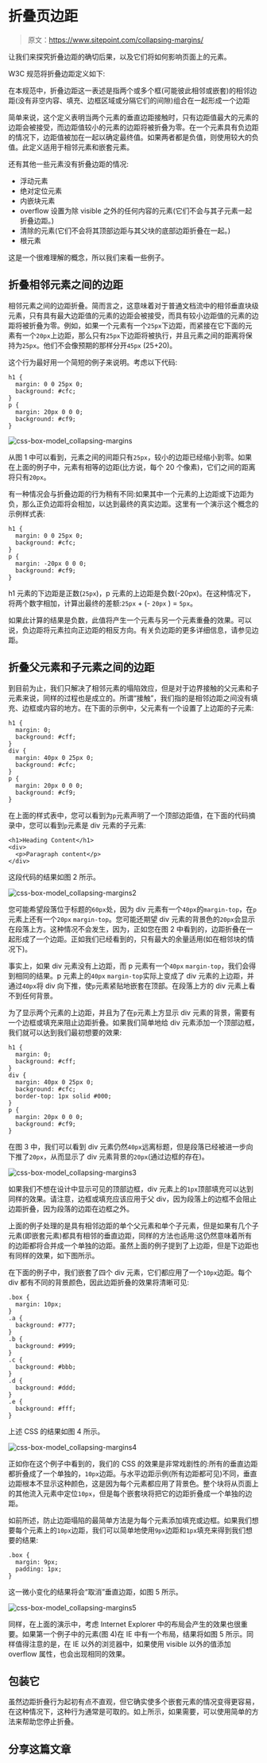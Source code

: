 # 折叠页边距

> 原文：<https://www.sitepoint.com/collapsing-margins/>

让我们来探究折叠边距的确切后果，以及它们将如何影响页面上的元素。

W3C 规范将折叠边距定义如下:

在本规范中，折叠边距这一表述是指两个或多个框(可能彼此相邻或嵌套)的相邻边距(没有非空内容、填充、边框区域或分隔它们的间隙)组合在一起形成一个边距

简单来说，这个定义表明当两个元素的垂直边距接触时，只有边距值最大的元素的边距会被接受，而边距值较小的元素的边距将被折叠为零。在一个元素具有负边距的情况下，边距值被加在一起以确定最终值。如果两者都是负值，则使用较大的负值。此定义适用于相邻元素和嵌套元素。

还有其他一些元素没有折叠边距的情况:

*   浮动元素
*   绝对定位元素
*   内嵌块元素
*   overflow 设置为除 visible 之外的任何内容的元素(它们不会与其子元素一起折叠边距。)
*   清除的元素(它们不会将其顶部边距与其父块的底部边距折叠在一起。)
*   根元素

这是一个很难理解的概念，所以我们来看一些例子。

## 折叠相邻元素之间的边距

相邻元素之间的边距折叠。简而言之，这意味着对于普通文档流中的相邻垂直块级元素，只有具有最大边距值的元素的边距会被接受，而具有较小边距值的元素的边距将被折叠为零。例如，如果一个元素有一个`25px`下边距，而紧接在它下面的元素有一个`20px`上边距，那么只有`25px`下边距将被执行，并且元素之间的距离将保持为`25px`。他们不会像预期的那样分开`45px` (25+20)。

这个行为最好用一个简短的例子来说明。考虑以下代码:

```
h1 {
  margin: 0 0 25px 0;
  background: #cfc;
}
p {
  margin: 20px 0 0 0;
  background: #cf9;
}
```

![css-box-model_collapsing-margins](img/6cc48a44e1dace03ec0448e3d7f671da.png)

从图 1 中可以看到，元素之间的间距只有`25px`，较小的边距已经缩小到零。如果在上面的例子中，元素有相等的边距(比方说，每个 20 个像素)，它们之间的距离将只有`20px`。

有一种情况会与折叠边距的行为稍有不同:如果其中一个元素的上边距或下边距为负，那么正负边距将会相加，以达到最终的真实边距。这里有一个演示这个概念的示例样式表:

```
h1 {
  margin: 0 0 25px 0;
  background: #cfc;
}
p {
  margin: -20px 0 0 0;
  background: #cf9;
}
```

h1 元素的下边距是正数(`25px`)，p 元素的上边距是负数(-20px)。在这种情况下，将两个数字相加，计算出最终的差额:`25px` + (- `20px` ) = `5px`。

如果此计算的结果是负数，此值将产生一个元素与另一个元素重叠的效果。可以说，负边距将元素拉向正边距的相反方向。有关负边距的更多详细信息，请参见边距。

## 折叠父元素和子元素之间的边距

到目前为止，我们只解决了相邻元素的塌陷效应，但是对于边界接触的父元素和子元素来说，同样的过程也是成立的。所谓“接触”，我们指的是相邻边距之间没有填充、边框或内容的地方。在下面的示例中，父元素有一个设置了上边距的子元素:

```
h1 {
  margin: 0;
  background: #cff;
}
div {
  margin: 40px 0 25px 0;
  background: #cfc;
}
p {
  margin: 20px 0 0 0;
  background: #cf9;
}
```

在上面的样式表中，您可以看到为`p`元素声明了一个顶部边距值，在下面的代码摘录中，您可以看到`p`元素是 div 元素的子元素:

```
<h1>Heading Content</h1>
<div>
  <p>Paragraph content</p>
</div>
```

这段代码的结果如图 2 所示。

![css-box-model_collapsing-margins2](img/976b1e7276e221f364ad245827a8dd09.png)

您可能希望段落位于标题的`60px`处，因为 div 元素有一个`40px`的`margin-top`，在`p`元素上还有一个`20px` `margin-top`。您可能还期望 div 元素的背景色的`20px`会显示在段落上方。这种情况不会发生，因为，正如您在图 2 中看到的，边距折叠在一起形成了一个边距。正如我们已经看到的，只有最大的余量适用(如在相邻块的情况下)。

事实上，如果 div 元素没有上边距，而 p 元素有一个`40px` `margin-top`，我们会得到相同的结果。p 元素上的`40px` `margin-top`实际上变成了 div 元素的上边距，并通过`40px`将 div 向下推，使`p`元素紧贴地嵌套在顶部。在段落上方的 div 元素上看不到任何背景。

为了显示两个元素的上边距，并且为了在`p`元素上方显示 div 元素的背景，需要有一个边框或填充来阻止边距折叠。如果我们简单地给 div 元素添加一个顶部边框，我们就可以达到我们最初想要的效果:

```
h1 {
  margin: 0;
  background: #cff;
}
div {
  margin: 40px 0 25px 0;
  background: #cfc;
  border-top: 1px solid #000;
}
p {
  margin: 20px 0 0 0;
  background: #cf9;
}
```

在图 3 中，我们可以看到 div 元素仍然`40px`远离标题，但是段落已经被进一步向下推了`20px`，从而显示了 div 元素背景的`20px`(通过边框的存在)。

![css-box-model_collapsing-margins3](img/c677531d206c1f3c848fa63d5b740339.png)

如果我们不想在设计中显示可见的顶部边框，div 元素上的`1px`顶部填充可以达到同样的效果。请注意，边框或填充应该应用于父 div，因为段落上的边框不会阻止边距折叠，因为段落的边距在边框之外。

上面的例子处理的是具有相邻边距的单个父元素和单个子元素，但是如果有几个子元素(即嵌套元素)都具有相邻的垂直边距，同样的方法也适用:这仍然意味着所有的边距都将合并成一个单独的边距。虽然上面的例子提到了上边距，但是下边距也有同样的效果，如下图所示。

在下面的例子中，我们嵌套了四个 div 元素，它们都应用了一个`10px`边距。每个 div 都有不同的背景颜色，因此边距折叠的效果将清晰可见:

```
.box {
  margin: 10px;
}
.a {
  background: #777;
}
.b {
  background: #999;
}
.c {
  background: #bbb;
}
.d {
  background: #ddd;
}
.e {
  background: #fff;
}
```

上述 CSS 的结果如图 4 所示。

![css-box-model_collapsing-margins4](img/bd799b011f4c2e36cb7cc1056c7e4d2e.png)

正如你在这个例子中看到的，我们的 CSS 的效果是非常戏剧性的:所有的垂直边距都折叠成了一个单独的，`10px`边距。与水平边距示例(所有边距都可见)不同，垂直边距根本不显示这种颜色，这是因为每个元素都应用了背景色。整个块将从页面上的其他流入元素中定位`10px`，但是每个嵌套块将把它的边距折叠成一个单独的边距。

如前所述，防止边距塌陷的最简单方法是为每个元素添加填充或边框。如果我们想要每个元素上的`10px`边距，我们可以简单地使用`9px`边距和`1px`填充来得到我们想要的结果:

```
.box {
  margin: 9px;
  padding: 1px;
}
```

这一微小变化的结果将会“取消”垂直边距，如图 5 所示。

![css-box-model_collapsing-margins5](img/c3700edd892d8d97cd5c9c5c4d3e4e5f.png)

同样，在上面的演示中，考虑 Internet Explorer 中的布局会产生的效果也很重要。如果第一个例子中的元素(图 4)在 IE 中有一个布局，结果将如图 5 所示。同样值得注意的是，在 IE 以外的浏览器中，如果使用 visible 以外的值添加 overflow 属性，也会出现相同的效果。

## 包装它

虽然边距折叠行为起初有点不直观，但它确实使多个嵌套元素的情况变得更容易，在这种情况下，这种行为通常是可取的。如上所示，如果需要，可以使用简单的方法来帮助您停止折叠。

## 分享这篇文章